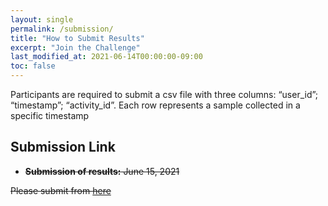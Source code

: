 ```yaml
---
layout: single
permalink: /submission/
title: "How to Submit Results"
excerpt: "Join the Challenge"
last_modified_at: 2021-06-14T00:00:00-09:00
toc: false
---
```


Participants are required to submit a csv file with three columns: “user_id”; “timestamp”; “activity_id”. Each row represents a sample collected in a specific timestamp


## Submission Link
- ~~__Submission of results:__ June 15, 2021~~

~~Please submit from [here](https://forms.gle/jsfd5ULZ7ruKsqfN7)~~

